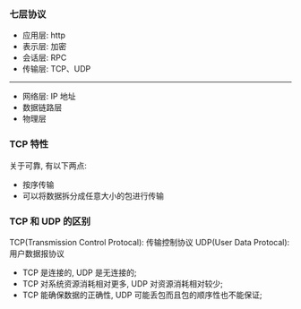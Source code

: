 <!--
abbrlink: gmwc6tcx
-->

### 七层协议

* 应用层: http
* 表示层: 加密
* 会话层: RPC
* 传输层: TCP、UDP
-----
* 网络层: IP 地址
* 数据链路层
* 物理层

### TCP 特性

关于可靠, 有以下两点:

* 按序传输
* 可以将数据拆分成任意大小的包进行传输

### TCP 和 UDP 的区别

TCP(Transmission Control Protocal): 传输控制协议
UDP(User Data Protocal): 用户数据报协议

* TCP 是连接的, UDP 是无连接的;
* TCP 对系统资源消耗相对更多, UDP 对资源消耗相对较少;
* TCP 能确保数据的正确性, UDP 可能丢包而且包的顺序性也不能保证;